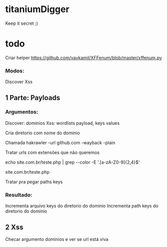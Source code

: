 # titaniumDigger

Keep it secret ;)

# todo
Criar helper 
https://github.com/vavkamil/XFFenum/blob/master/xffenum.py

### Modos:
Discover
Xss

## 1 Parte: Payloads

### Argumentos:
Discover: dominios
Xss: wordlists payload, keys values

Cria diretorio com nome do dominio

Chamada hakrawler -url github.com -wayback -plain

Tratar urls com extensões que não queremos

echo site.com.br/teste.php | grep --color -E '\.[a-zA-Z0-9]{2,4}$'

site.com.br/teste.php

Tratar pra pegar paths keys

### Resultado:
Incrementa arquivo keys do diretorio do dominio
Incrementa path keys do diretorio do dominio

## 2 Xss
Checar argumento dominios e ver se url está viva

